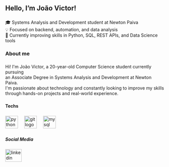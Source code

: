 <h2 align="left">Hello, I’m João Victor!</h2>

###

<p align="left">🎓 Systems Analysis and Development student at Newton Paiva<br>💡 Focused on backend, automation, and data analysis<br>🚀 Currently improving skills in Python, SQL, REST APIs, and Data Science tools</p>

###

<h3 align="left">About me</h3>

###

<p align="left">Hi! I'm João Victor, a 20-year-old Computer Science student currently pursuing<br> an Associate Degree in Systems Analysis and Development at Newton Paiva. <br>I'm passionate about technology and constantly looking to improve my skills <br>through hands-on projects and real-world experience.</p>

###

<h4 align="left">Techs</h4>

###

<div align="left">
  <img src="https://cdn.jsdelivr.net/gh/devicons/devicon/icons/python/python-original.svg" height="40" alt="python logo"  />
  <img width="12" />
  <img src="https://cdn.jsdelivr.net/gh/devicons/devicon/icons/git/git-original.svg" height="40" alt="git logo"  />
  <img width="12" />
  <img src="https://cdn.jsdelivr.net/gh/devicons/devicon/icons/mysql/mysql-original.svg" height="40" alt="mysql logo"  />
</div>

###

<h5 align="left">Social Media</h5>

###

<div align="left">
  <a href="www.linkedin.com/in/joao-victor-da-silva-rodrigues-53a9aa291" target="_blank">
    <img src="https://raw.githubusercontent.com/maurodesouza/profile-readme-generator/master/src/assets/icons/social/linkedin/default.svg" width="52" height="40" alt="linkedin logo"  />
  </a>
</div>

###
